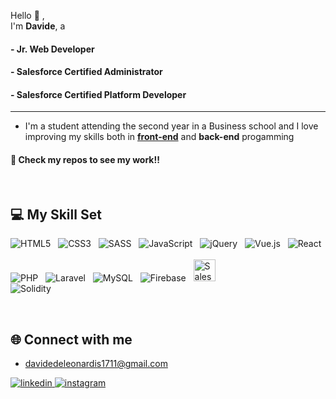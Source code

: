 Hello 👋 ,<br>
I'm <strong>Davide</strong>, a

#### - Jr. Web Developer
#### - Salesforce Certified Administrator 
#### - Salesforce Certified Platform Developer

<hr>

- I'm a student attending the second year in a Business school and I love improving my skills both in <u><strong>front-end</strong></u> and <strong>back-end</strong> progamming

#### 🚀 Check my repos to see my work!!

<br>  

## 💻 My Skill Set  

![HTML5](https://img.shields.io/badge/html5-%23E34F26.svg?style=for-the-badge&logo=html5&logoColor=white) &nbsp;
![CSS3](https://img.shields.io/badge/css3-%231572B6.svg?style=for-the-badge&logo=css3&logoColor=white) &nbsp;
![SASS](https://img.shields.io/badge/SASS-hotpink.svg?style=for-the-badge&logo=SASS&logoColor=white) &nbsp;
![JavaScript](https://img.shields.io/badge/javascript-%23323330.svg?style=for-the-badge&logo=javascript&logoColor=%23F7DF1E) &nbsp;
![jQuery](https://img.shields.io/badge/jquery-%230769AD.svg?style=for-the-badge&logo=jquery&logoColor=white) &nbsp;
![Vue.js](https://img.shields.io/badge/vuejs-%2335495e.svg?style=for-the-badge&logo=vuedotjs&logoColor=%234FC08D) &nbsp;
![React](https://img.shields.io/badge/react-%2320232a.svg?style=for-the-badge&logo=react&logoColor=%2361DAFB) &nbsp;
<br>
![PHP](https://img.shields.io/badge/php-%23777BB4.svg?style=for-the-badge&logo=php&logoColor=white) &nbsp;
![Laravel](https://img.shields.io/badge/laravel-%23FF2D20.svg?style=for-the-badge&logo=laravel&logoColor=white) &nbsp;
![MySQL](https://img.shields.io/badge/mysql-%2300f.svg?style=for-the-badge&logo=mysql&logoColor=white) &nbsp;
![Firebase](https://img.shields.io/badge/firebase-%23039BE5.svg?style=for-the-badge&logo=firebase) &nbsp;
<img src="https://profilinator.rishav.dev/skills-assets/salesforce.png" alt="Salesforce" height="35" /> 
<br>
![Solidity](https://img.shields.io/badge/Solidity-%23363636.svg?style=for-the-badge&logo=solidity&logoColor=white)

<br>

## 🌐 Connect with me  

- davidedeleonardis1711@gmail.com
<a href="https://linkedin.com/in/davide-de-leonardis" target="_blank">
<img src=https://img.shields.io/badge/linkedin-%231E77B5.svg?&style=for-the-badge&logo=linkedin&logoColor=white alt=linkedin style="margin-bottom: 5px;" />
</a>
<a href="https://instagram.com/davidedeleonardis_" target="_blank">
<img src=https://img.shields.io/badge/instagram-%23000000.svg?&style=for-the-badge&logo=instagram&logoColor=white alt=instagram style="margin-bottom: 5px;" />
</a>
